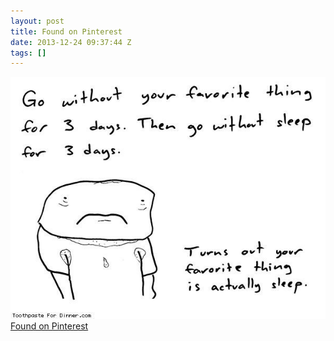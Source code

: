 ```yaml
---
layout: post
title: Found on Pinterest
date: 2013-12-24 09:37:44 Z
tags: []
---
```

![](/media/2013/12/70994254236.jpg)
[Found on Pinterest](http://pinterest.com/pin/499407046150844251/)
